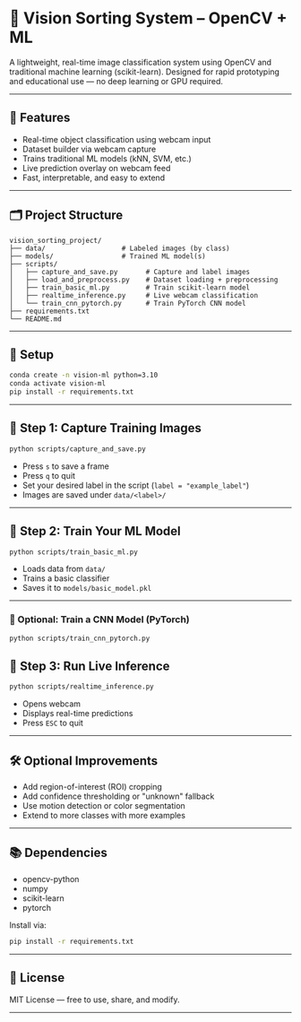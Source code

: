 # 🧠 Vision Sorting System – OpenCV + ML

A lightweight, real-time image classification system using OpenCV and traditional machine learning (scikit-learn). Designed for rapid prototyping and educational use — no deep learning or GPU required.

---

## 🚀 Features

- Real-time object classification using webcam input  
- Dataset builder via webcam capture  
- Trains traditional ML models (kNN, SVM, etc.)  
- Live prediction overlay on webcam feed  
- Fast, interpretable, and easy to extend

---

## 🗂️ Project Structure

```
vision_sorting_project/
├── data/                   # Labeled images (by class)
├── models/                 # Trained ML model(s)
├── scripts/
│   ├── capture_and_save.py       # Capture and label images
│   ├── load_and_preprocess.py    # Dataset loading + preprocessing
│   ├── train_basic_ml.py         # Train scikit-learn model
│   ├── realtime_inference.py     # Live webcam classification
│   └── train_cnn_pytorch.py      # Train PyTorch CNN model   
├── requirements.txt
└── README.md
```

---

## 🔧 Setup

```bash
conda create -n vision-ml python=3.10
conda activate vision-ml
pip install -r requirements.txt
```

---

## 📸 Step 1: Capture Training Images

```bash
python scripts/capture_and_save.py
```

- Press `s` to save a frame  
- Press `q` to quit  
- Set your desired label in the script (`label = "example_label"`)  
- Images are saved under `data/<label>/`

---

## 🧠 Step 2: Train Your ML Model

```bash
python scripts/train_basic_ml.py
```

- Loads data from `data/`  
- Trains a basic classifier  
- Saves it to `models/basic_model.pkl`

---
### 🧠 Optional: Train a CNN Model (PyTorch)

```bash
python scripts/train_cnn_pytorch.py
```

## 🎥 Step 3: Run Live Inference

```bash
python scripts/realtime_inference.py
```

- Opens webcam  
- Displays real-time predictions  
- Press `ESC` to quit

---

## 🛠️ Optional Improvements

- Add region-of-interest (ROI) cropping  
- Add confidence thresholding or "unknown" fallback  
- Use motion detection or color segmentation  
- Extend to more classes with more examples

---

## 📚 Dependencies

- opencv-python  
- numpy  
- scikit-learn
- pytorch

Install via:

```bash
pip install -r requirements.txt
```

---

## 📄 License

MIT License — free to use, share, and modify.

---
